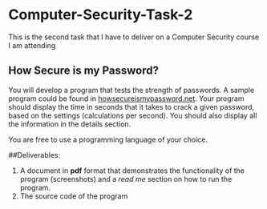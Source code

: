 # Computer-Security-Task-2
This is the second task that I have to deliver on a Computer Security course I am attending

## How Secure is my Password?
You will develop a program that tests the strength of passwords. A sample program could be found in [howsecureismypassword.net](http://howsecureismypassword.net). Your program should display the time in seconds that it takes to crack a given password, based on the settings (calculations per second). You should also display all the information in the details section.

You are free to use a programming language of your choice.

##Deliverables:
1. A document in **pdf** format that demonstrates the functionality of the program (screenshots) and a *read me* section on how to run the program.
2. The source code of the program
